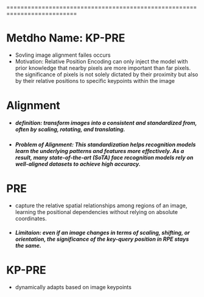 ==========================================================================

# Metdho Name: KP-PRE
- Sovling image alignment failes occurs
- Motivation: Relative Position Encoding can only inject the model with prior knowledge that nearby pixels are more important than far pixels.
the significance of pixels is not solely dictated by their proximity but also by their relative positions to specific keypoints within the image

# Alignment
- ##### definition: transform images into a consistent and standardized from, often by scaling, rotating, and translating.
- ##### Problem of Alignment: This standardization helps recognition models learn the underlying patterns and features more effectively. As a result, many state-of-the-art (SoTA) face recognition models rely on well-aligned datasets to achieve high accuracy.

# PRE
- capture the relative spatial relationships among regions of an image, learning the positional dependencies without relying on absolute coordinates.
- ##### Limitaion: even if an image changes in terms of scaling, shifting, or orientation, the significance of the key-query position in RPE stays the same.

# KP-PRE
- dynamically adapts based on image keypoints
